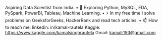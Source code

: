 Aspiring Data Scientist   from India.
•	🌱 Exploring Python, MySQL, EDA, PySpark, PowerBI, Tableau, Machine Learning.
•	⚡ In my free time I solve problems on GeeksforGeeks, HackerRank and read tech articles.
•	📫 How to reach me:  linkedin: in/kamal-rautela
                       Kaggle: https://www.kaggle.com/kamalsinghrautela
                       Gmail: kamalr193@gmail.com  
